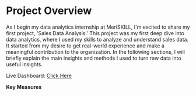 # Project **Overview**
As I begin my data analytics internship at MeriSKILL, I'm excited to share my first project, 'Sales Data Analysis.' This project was my first deep dive into data analytics, where I used my skills to analyze and understand sales data. It started from my desire to get real-world experience and make a meaningful contribution to the organization. In the following sections, I will briefly explain the main insights and methods I used to turn raw data into useful insights.

Live Dashboard: [Click Here](https://app.powerbi.com/view?r=eyJrIjoiYzU1NTM3ZWMtMzkwMy00NTZjLWE1M2EtZDVjYzIwMjkxZDRhIiwidCI6ImM2ZTU0OWIzLTVmNDUtNDAzMi1hYWU5LWQ0MjQ0ZGM1YjJjNCJ9)


**Key Measures**

